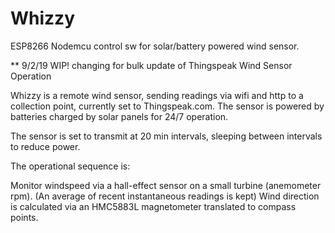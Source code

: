# Whizzy
ESP8266 Nodemcu control sw for solar/battery powered wind sensor.

** 9/2/19  WIP!  changing for bulk update of  Thingspeak
 Wind Sensor Operation

Whizzy is a remote wind sensor, sending readings via wifi  and http to a collection point, currently set to Thingspeak.com.
The sensor is powered by batteries charged by solar panels for 24/7 operation.
	
The sensor is set to transmit at 20 min intervals, sleeping between intervals to reduce power.

The operational sequence is:

Monitor windspeed via a hall-effect sensor on a small turbine (anemometer rpm). 
(An average of recent instantaneous readings is kept)
Wind direction is calculated via an HMC5883L magnetometer translated to compass points.

